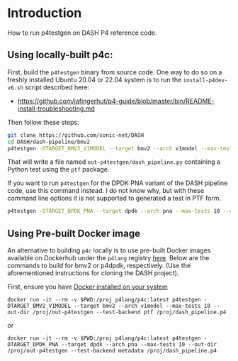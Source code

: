 # Introduction

How to run p4testgen on DASH P4 reference code.

## Using locally-built p4c:

First, build the `p4testgen` binary from source code.  One way to do
so on a freshly installed Ubuntu 20.04 or 22.04 system is to run the
`install-p4dev-v6.sh` script described here:

+ https://github.com/jafingerhut/p4-guide/blob/master/bin/README-install-troubleshooting.md

Then follow these steps:

```bash
git clone https://github.com/sonic-net/DASH
cd DASH/dash-pipeline/bmv2
p4testgen -DTARGET_BMV2_V1MODEL --target bmv2 --arch v1model --max-tests 10 --out-dir out-p4testgen --test-backend ptf dash_pipeline.p4
```
That will write a file named `out-p4testgen/dash_pipeline.py`
containing a Python test using the `ptf` package.

If you want to run `p4testgen` for the DPDK PNA variant of the DASH
pipeline code, use this command instead.  I do not know why, but with
these command line options it is not supported to generated a test in
PTF form.

```bash
p4testgen -DTARGET_DPDK_PNA --target dpdk --arch pna --max-tests 10 --out-dir out-p4testgen --test-backend metadata dash_pipeline.p4
```

## Using Pre-built Docker image
An alternative to building `p4c` locally is to use pre-built Docker images available on Dockerhub under the `p4lang` registry [here](https://hub.docker.com/u/p4lang). Below are the commands to build for bmv2 or p4dpdk, respectively. (Use the aforementioned instructions for cloning the DASH project).

First, ensure you have [Docker installed on your system](https://docs.docker.com/desktop/)

```
docker run -it --rm -v $PWD:/proj p4lang/p4c:latest p4testgen -DTARGET_BMV2_V1MODEL --target bmv2 --arch v1model --max-tests 10 --out-dir /proj/out-p4testgen --test-backend ptf /proj/dash_pipeline.p4
```
or
```
docker run -it --rm -v $PWD:/proj p4lang/p4c:latest p4testgen -DTARGET_DPDK_PNA --target dpdk --arch pna --max-tests 10 --out-dir /proj/out-p4testgen --test-backend metadata /proj/dash_pipeline.p4
```
